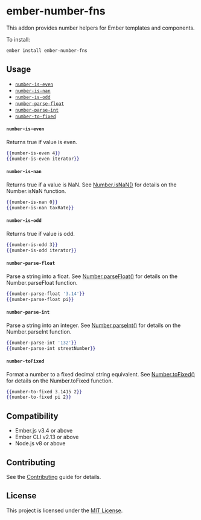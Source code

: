 ember-number-fns
==============================================================================
This addon provides number helpers for Ember templates and components.

To install:

```sh
ember install ember-number-fns
```

Usage
------------------------------------------------------------------------------
* [`number-is-even`](#number-is-even)
* [`number-is-nan`](#number-is-nan)
* [`number-is-odd`](#number-is-odd)
* [`number-parse-float`](#number-parse-float)
* [`number-parse-int`](#number-parse-int)
* [`number-to-fixed`](#number-to-fixed)


#### `number-is-even`
Returns true if value is even.

```hbs
{{number-is-even 4}}
{{number-is-even iterator}}
```

#### `number-is-nan`
Returns true if a value is NaN. See [Number.isNaN()](https://developer.mozilla.org/en-US/docs/Web/JavaScript/Reference/Global_Objects/Number/isNaN) for details on the Number.isNaN function.

```hbs
{{number-is-nan 0}}
{{number-is-nan taxRate}}
```

#### `number-is-odd`
Returns true if value is odd.

```hbs
{{number-is-odd 3}}
{{number-is-odd iterator}}
```

#### `number-parse-float`
Parse a string into a float. See [Number.parseFloat()](https://developer.mozilla.org/en-US/docs/Web/JavaScript/Reference/Global_Objects/Number/parseFloat) for details on the Number.parseFloat function.

```hbs
{{number-parse-float '3.14'}}
{{number-parse-float pi}}
```

#### `number-parse-int`
Parse a string into an integer. See [Number.parseInt()](https://developer.mozilla.org/en-US/docs/Web/JavaScript/Reference/Global_Objects/Number/parseInt) for details on the Number.parseInt function.

```hbs
{{number-parse-int '132'}}
{{number-parse-int streetNumber}}
```

#### `number-toFixed`
Format a number to a fixed decimal string equivalent. See [Number.toFixed()](https://developer.mozilla.org/en-US/docs/Web/JavaScript/Reference/Global_Objects/Number/toFixed) for details on the Number.toFixed function.

```hbs
{{number-to-fixed 3.1415 2}}
{{number-to-fixed pi 2}}
```

Compatibility
------------------------------------------------------------------------------
* Ember.js v3.4 or above
* Ember CLI v2.13 or above
* Node.js v8 or above


Contributing
------------------------------------------------------------------------------
See the [Contributing](CONTRIBUTING.md) guide for details.


License
------------------------------------------------------------------------------
This project is licensed under the [MIT License](LICENSE.md).

